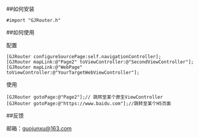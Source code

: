 ##如何安装

```
#import "GJRouter.h"
```

##如何使用

配置

```
[GJRouter configureSourcePage:self.navigationController];
[GJRouter mapLink:@"Page2" toViewController:@"SecondViewController"];
[GJRouter mapLink:@"WebPage" toViewController:@"YourTargetWebViewController"];
```

使用

```
[GJRouter gotoPage:@"Page2"];// 跳转至某个原生ViewController
[GJRouter gotoPage:@"https://www.baidu.com"];//跳转至某个H5页面
```
##反馈

邮箱：guojunxu@163.com

